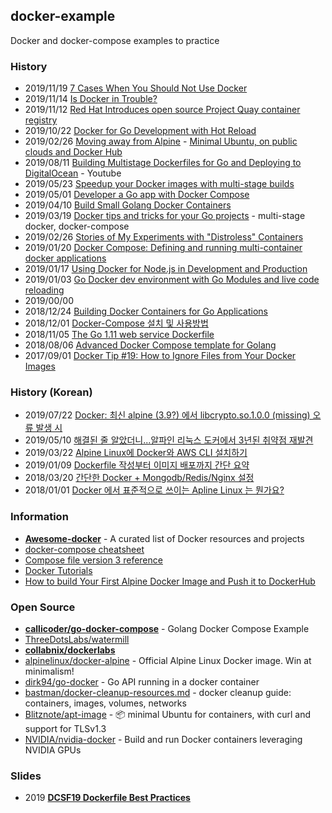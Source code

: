 ## docker-example
Docker and docker-compose examples to practice


### History
- 2019/11/19 [7 Cases When You Should Not Use Docker](https://www.freecodecamp.org/news/7-cases-when-not-to-use-docker/)
- 2019/11/14 [Is Docker in Trouble?](https://start.jcolemorrison.com/is-docker-in-trouble/)
- 2019/11/12 [Red Hat Introduces open source Project Quay container registry](https://www.redhat.com/en/blog/red-hat-introduces-open-source-project-quay-container-registry)
- 2019/10/22 [Docker for Go Development with Hot Reload](https://levelup.gitconnected.com/docker-for-go-development-a27141f36ba9)
- 2019/02/26 [Moving away from Alpine](https://dev.to/asyazwan/moving-away-from-alpine-30n4) - [Minimal Ubuntu, on public clouds and Docker Hub](https://ubuntu.com/blog/minimal-ubuntu-released)
- 2019/08/11 [Building Multistage Dockerfiles for Go and Deploying to DigitalOcean](https://www.youtube.com/watch?v=LOuFYTYVmIg) - Youtube
- 2019/05/23 [Speedup your Docker images with multi-stage builds](https://dev.to/fgriberi/speedup-your-docker-images-with-multi-stage-builds-1ipd)
- 2019/05/01 [Developer a Go app with Docker Compose](https://www.firehydrant.io/blog/developer-a-go-app-with-docker-compose/)
- 2019/04/10 [Build Small Golang Docker Containers](https://sysadmins.co.za/build-small-golang-docker-containers/)
- 2019/03/19 [Docker tips and tricks for your Go projects](https://marcofranssen.nl/docker-tips-and-tricks-for-your-go-projects/) - multi-stage docker, docker-compose
- 2019/02/26 [Stories of My Experiments with "Distroless" Containers](https://www.abhaybhargav.com/stories-of-my-experiments-with-distroless-containers/)
- 2019/01/20 [Docker Compose: Defining and running multi-container docker applications](https://www.callicoder.com/docker-compose-multi-container-orchestration-golang/)
- 2019/01/17 [Using Docker for Node.js in Development and Production](https://dev.to/alex_barashkov/using-docker-for-nodejs-in-development-and-production-3cgp)
- 2019/01/03 [Go Docker dev environment with Go Modules and live code reloading](https://threedots.tech/post/go-docker-dev-environment-with-go-modules-and-live-code-reloading/)
- 2019/00/00
- 2018/12/24 [Building Docker Containers for Go Applications](https://www.callicoder.com/docker-golang-image-container-example/)
- 2018/12/01 [Docker-Compose 설치 및 사용방법](https://jaehun2841.github.io/2018/12/01/2018-12-01-docker-4/)
- 2018/11/05 [The Go 1.11 web service Dockerfile](https://medium.com/@pierreprinetti/the-go-1-11-dockerfile-a3218319d191)
- 2018/08/06 [Advanced Docker Compose template for Golang](https://medium.com/raidboss/advanced-docker-compose-template-for-golang-8dde3f5ed595)
- 2017/09/01 [Docker Tip #19: How to Ignore Files from Your Docker Images](https://nickjanetakis.com/blog/docker-tip-19-how-to-ignore-files-from-your-docker-images)


### History (Korean)
- 2019/07/22 [Docker: 최신 alpine (3.9?) 에서 libcrypto.so.1.0.0 (missing) 오류 발생 시](http://mcchae.egloos.com/11334634)
- 2019/05/10 [해결된 줄 알았더니...알파인 리눅스 도커에서 3년된 취약점 재발견](https://www.boannews.com/media/view.asp?idx=79389)
- 2019/03/22 [Alpine Linux에 Docker와 AWS CLI 설치하기](https://xo.dev/install-docker-and-aws-cli-on-alpine-linux/)
- 2019/01/09 [Dockerfile 작성부터 이미지 배포까지 간단 요약](https://rinae.dev/posts/docker-101)
- 2018/03/20 [간단한 Docker + Mongodb/Redis/Nginx 설정](https://gompro.postype.com/post/1735800)
- 2018/01/01 [Docker 에서 표준적으로 쓰이는 Apline Linux 는 뭔가요?](https://dreamholic.tistory.com/92)


### Information
- [**Awesome-docker**](https://awesome-docker.netlify.com/) - A curated list of Docker resources and projects
- [docker-compose cheatsheet](https://devhints.io/docker-compose)
- [Compose file version 3 reference](https://docs.docker.com/compose/compose-file/)
- [Docker Tutorials](https://tecadmin.net/tutorial/docker/docker-tutorials/)
- [How to build Your First Alpine Docker Image and Push it to DockerHub](http://dockerlabs.collabnix.com/beginners/building-your-first-alpine-container.html)


### Open Source
- [**callicoder/go-docker-compose**](https://github.com/callicoder/go-docker-compose) - Golang Docker Compose Example
- [ThreeDotsLabs/watermill](https://github.com/ThreeDotsLabs/watermill)
- [**collabnix/dockerlabs**](https://github.com/collabnix/dockerlabs)
- [alpinelinux/docker-alpine](https://github.com/alpinelinux/docker-alpine) - Official Alpine Linux Docker image. Win at minimalism!
- [dirk94/go-docker](https://github.com/dirk94/go-docker) - Go API running in a docker container
- [bastman/docker-cleanup-resources.md](https://gist.github.com/bastman/5b57ddb3c11942094f8d0a97d461b430) - docker cleanup guide: containers, images, volumes, networks
- [Blitznote/apt-image](https://github.com/Blitznote/apt-image) - 📦 minimal Ubuntu for containers, with curl and support for TLSv1.3
- [NVIDIA/nvidia-docker](https://github.com/NVIDIA/nvidia-docker) - Build and run Docker containers leveraging NVIDIA GPUs


### Slides
- 2019 [**DCSF19 Dockerfile Best Practices**](https://www.slideshare.net/Docker/dcsf19-dockerfile-best-practices)


